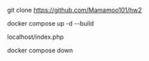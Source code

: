git clone https://github.com/Mamamoo101/hw2

docker compose up -d --build

localhost/index.php

docker compose down
